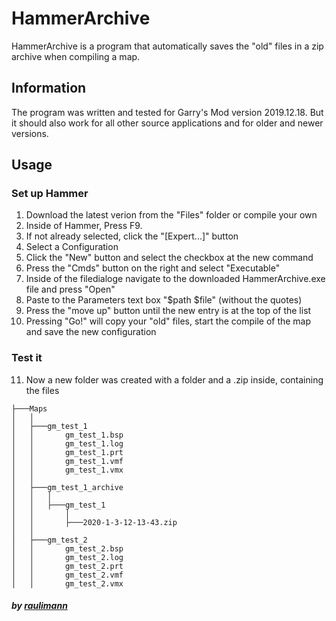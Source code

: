 # HammerArchive
HammerArchive is a program that automatically saves the "old" files in a zip archive when compiling a map.

## Information
The program was written and tested for Garry's Mod version 2019.12.18. But it should also work for all other source applications and for older and newer versions.

## Usage

### Set up Hammer
1. Download the latest verion from the "Files" folder or compile your own
2. Inside of Hammer, Press F9.
3. If not already selected, click the "[Expert...]" button
4. Select a Configuration
5. Click the "New" button and select the checkbox at the new command
6. Press the "Cmds" button on the right and select "Executable"
7. Inside of the filedialoge navigate to the downloaded HammerArchive.exe file and press "Open"
8. Paste to the Parameters text box "$path $file" (without the quotes)
9. Press the "move up" button until the new entry is at the top of the list
10. Pressing "Go!" will copy your "old" files, start the compile of the map and save the new configuration

### Test it
11. Now a new folder was created with a folder and a .zip inside, containing the files
```
├───Maps
│   │
│   ├───gm_test_1
│   │       gm_test_1.bsp
│   │       gm_test_1.log
│   │       gm_test_1.prt
│   │       gm_test_1.vmf
│   │       gm_test_1.vmx
│   │
│   ├───gm_test_1_archive
│   │   │
│   │   ├───gm_test_1
│   │       │
│   │       ├───2020-1-3-12-13-43.zip
│   │
│   ├───gm_test_2
│   │       gm_test_2.bsp
│   │       gm_test_2.log
│   │       gm_test_2.prt
│   │       gm_test_2.vmf
│   │       gm_test_2.vmx
```


##### by [raulimann](https://www.reddit.com/user/raulimann)